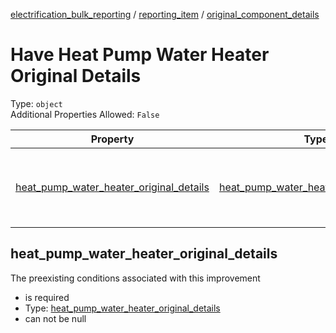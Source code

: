 


  
[electrification_bulk_reporting](electrification_bulk_reporting.md) / [reporting_item](reporting_item.md) / [original_component_details](original_component_details.md)
# Have Heat Pump Water Heater Original Details
  
Type: `object`  
Additional Properties Allowed: `False`  
  

|Property|Type|Required|Format|Title|
| :---: | :---: | :---: | :---: | :---: |
|[heat_pump_water_heater_original_details](#heat_pump_water_heater_original_details)|[heat_pump_water_heater_original_details](heat_pump_water_heater_original_details.md)|:white_check_mark:||Heat Pump Water Heater Original Details|

## heat_pump_water_heater_original_details
  
The preexisting conditions associated with this improvement  
  

- is required
- Type: [heat_pump_water_heater_original_details](heat_pump_water_heater_original_details.md)
- can not be null
